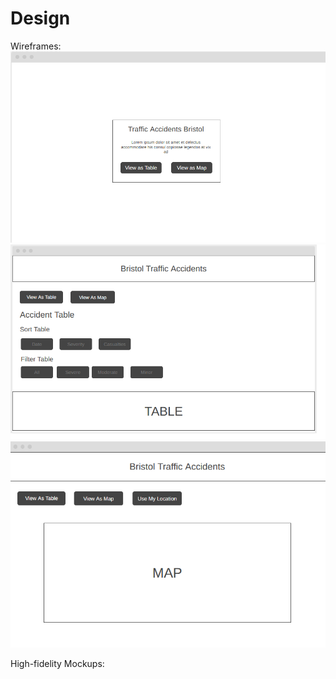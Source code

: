 # Design

Wireframes:
![Wireframe for the landing page (index.html)](images/wireframe1.png)
![Wireframe for the page displaying the table (table.html)](images/wireframe2.png)
![Wireframe for the page displaying the map (map.html)](images/wireframe3.png)



High-fidelity Mockups:
